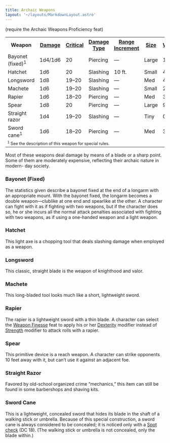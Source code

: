 ```yaml
---
title: Archaic Weapons
layout: '~/layouts/MarkdownLayout.astro'
---
```

(require the Archaic Weapons Proficiency feat)


<table> <tr><th> Weapon</th><th> <a href="/modern.d20.srd/equipment/weapons.melee">Damage</a></th><th> <a href="/modern.d20.srd/equipment/weapons.melee">Critical</a></th><th> <a href="/modern.d20.srd/equipment/weapons.melee">Damage Type</a></th><th> <a href="/modern.d20.srd/equipment/weapons.melee">Range Increment</a></th><th> <a href="/modern.d20.srd/equipment/weapons.melee">Size</a></th><th> <a href="/modern.d20.srd/equipment/weapons.melee">Weight</a></th><th> <a href="/modern.d20.srd/equipment/weapons.melee">Purchase DC</a></th><th> <a href="/modern.d20.srd/equipment/weapons.melee">Restriction </a></th> </tr> <tr><td> Bayonet (fixed)<sup>1</sup></td><td> 1d4/1d6</td><td> 20</td><td> Piercing</td><td> —</td><td> Large</td><td> 1 lb.</td><td> 7</td><td> — </td></tr> <tr><td> Hatchet</td><td> 1d6</td><td> 20</td><td> Slashing</td><td> 10 ft.</td><td> Small</td><td> 4 lb.</td><td> 4</td><td> — </td></tr> <tr><td> Longsword</td><td> 1d8</td><td> 19–20</td><td> Slashing</td><td> —</td><td> Med</td><td> 4 lb.</td><td> 11</td><td> — </td></tr> <tr><td> Machete</td><td> 1d6</td><td> 19–20</td><td> Slashing</td><td> —</td><td> Small</td><td> 2 lb.</td><td> 5</td><td> — </td></tr> <tr><td> Rapier</td><td> 1d6</td><td> 18–20</td><td> Piercing</td><td> —</td><td> Med</td><td> 3 lb.</td><td> 10</td><td> — </td></tr> <tr><td> Spear</td><td> 1d8</td><td> 20</td><td> Piercing</td><td> —</td><td> Large</td><td> 9 lb.</td><td> 6</td><td> — </td></tr> <tr><td> Straight razor</td><td> 1d4</td><td> 19–20</td><td> Slashing</td><td> —</td><td> Tiny</td><td> 0.5 lb.</td><td> 4</td><td> — </td></tr> <tr><td> Sword cane<sup>1</sup></td><td> 1d6</td><td> 18–20</td><td> Piercing</td><td> —</td><td> Med</td><td> 3 lb.</td><td> 9</td><td> — </td></tr> <tr><td colspan="9" style="text-align: left; font-size: .8em;"> <sup>1</sup> See the description of this weapon for special rules. </td></tr> </table>



Most of these weapons deal damage by means of a blade or a sharp point. Some
of them are moderately expensive, reflecting their archaic nature in modern-
day society.

### Bayonet (Fixed)

The statistics given describe a bayonet fixed at the end of a longarm with an
appropriate mount. With the bayonet fixed, the longarm becomes a double
weapon—clublike at one end and spearlike at the other. A character can fight
with it as if fighting with two weapons, but if the character does so, he or
she incurs all the normal attack penalties associated with fighting with two
weapons, as if using a one-handed weapon and a light weapon.

### Hatchet

This light axe is a chopping tool that deals slashing damage when employed as
a weapon.

### Longsword

This classic, straight blade is the weapon of knighthood and valor.

### Machete

This long-bladed tool looks much like a short, lightweight sword.

### Rapier

The rapier is a lightweight sword with a thin blade. A character can select
the [Weapon Finesse](/modern.d20.srd/feats/weapon.finesse) feat to apply his
or her [Dexterity](/modern.d20.srd/basics/ability.scores) modifier instead of
[Strength](/modern.d20.srd/basics/ability.scores) modifier to attack rolls
with a rapier.

### Spear

This primitive device is a reach weapon. A character can strike opponents 10
feet away with it, but can’t use it against an adjacent foe.

### Straight Razor

Favored by old-school organized crime “mechanics,” this item can still be
found in some barbershops and shaving kits.

### Sword Cane

This is a lightweight, concealed sword that hides its blade in the shaft of a
walking stick or umbrella. Because of this special construction, a sword cane
is always considered to be concealed; it is noticed only with a
[Spot](/modern.d20.srd/skills/spot)
[check](/modern.d20.srd/skills/skill.basics) (DC 18). (The walking
stick or umbrella is not concealed, only the blade within.)

